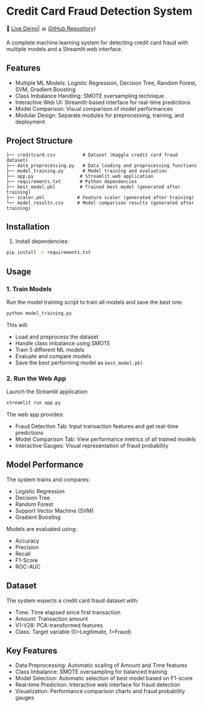 # Credit Card Fraud Detection System

🚀 [Live Demo]((https://creditcardfraudrahulapex.streamlit.app/))| 📊 [GitHub Repository](https://github.com/rahul-rawat117/credit-card-fraud-using-Ml_algo))

A complete machine learning system for detecting credit card fraud with multiple models and a Streamlit web interface.

## Features

- Multiple ML Models: Logistic Regression, Decision Tree, Random Forest, SVM, Gradient Boosting
- Class Imbalance Handling: SMOTE oversampling technique
- Interactive Web UI: Streamlit-based interface for real-time predictions
- Model Comparison: Visual comparison of model performances
- Modular Design: Separate modules for preprocessing, training, and deployment

## Project Structure

```
├── creditcard.csv          # Dataset (Kaggle credit card fraud dataset)
├── data_preprocessing.py   # Data loading and preprocessing functions
├── model_training.py       # Model training and evaluation
├── app.py                 # Streamlit web application
├── requirements.txt       # Python dependencies
├── best_model.pkl         # Trained best model (generated after training)
├── scaler.pkl            # Feature scaler (generated after training)
└── model_results.csv     # Model comparison results (generated after training)
```

## Installation

1. Install dependencies:
```bash
pip install -r requirements.txt
```

## Usage

### 1. Train Models
Run the model training script to train all models and save the best one:
```bash
python model_training.py
```

This will:
- Load and preprocess the dataset
- Handle class imbalance using SMOTE
- Train 5 different ML models
- Evaluate and compare models
- Save the best performing model as `best_model.pkl`

### 2. Run the Web App
Launch the Streamlit application:
```bash
streamlit run app.py
```

The web app provides:
- Fraud Detection Tab: Input transaction features and get real-time predictions
- Model Comparison Tab: View performance metrics of all trained models
- Interactive Gauges: Visual representation of fraud probability

## Model Performance

The system trains and compares:
- Logistic Regression
- Decision Tree
- Random Forest
- Support Vector Machine (SVM)
- Gradient Boosting

Models are evaluated using:
- Accuracy
- Precision
- Recall
- F1-Score
- ROC-AUC

## Dataset

The system expects a credit card fraud dataset with:
- Time: Time elapsed since first transaction
- Amount: Transaction amount
- V1-V28: PCA-transformed features
- Class: Target variable (0=Legitimate, 1=Fraud)

## Key Features

- Data Preprocessing: Automatic scaling of Amount and Time features
- Class Imbalance: SMOTE oversampling for balanced training
- Model Selection: Automatic selection of best model based on F1-score
- Real-time Prediction: Interactive web interface for fraud detection
- Visualization: Performance comparison charts and fraud probability gauges
